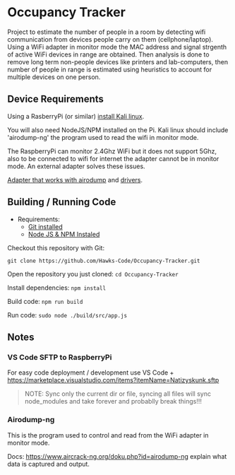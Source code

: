 # Occupancy Tracker
Project to estimate the number of people in a room by detecting wifi communication from devices people carry on them (cellphone/laptop). Using a WiFi adapter in monitor mode the MAC address and signal strgenth of active WiFi devices in range are obtained. Then analysis is done to remove long term non-people devices like printers and lab-computers, then number of people in range is estimated using heuristics to account for multiple devices on one person. 

## Device Requirements
Using a RasberryPi (or similar) 
[install Kali linux](https://medium.com/@jithinnambiarj19/aircrack-ng-tools-for-wi-fi-sniffing-on-raspberry-pi-4s-internal-network-adapter-436d82473161).

You will also need NodeJS/NPM installed on the Pi. Kali linux should include 'airodump-ng' the program used to read the wifi in monitor mode. 

The RaspberryPi can monitor 2.4Ghz WiFi but it does not support 5Ghz, also to be connected to wifi for internet the adapter cannot be in monitor mode. An external adapter solves these issues.

[Adapter that works with airodump](https://www.amazon.com/gp/product/B00VEEBOPG) and [drivers](https://forums.kali.org/showthread.php?50408-Kali-2020-2-ALFA-AWUS036ACH).

## Building / Running Code
* Requirements:
    * [Git installed](https://git-scm.com/book/en/v2/Getting-Started-Installing-Git)
    * [Node JS & NPM Instaled](https://nodejs.org/en/download/)

Checkout this repository with Git:

`git clone https://github.com/Hawks-Code/Occupancy-Tracker.git`

Open the repository you just cloned: `cd Occupancy-Tracker`

Install dependencies: `npm install`

Build code: `npm run build`

Run code: `sudo node ./build/src/app.js`

## Notes 
### VS Code SFTP to RaspberryPi 
For easy code deployment / development use VS Code + https://marketplace.visualstudio.com/items?itemName=Natizyskunk.sftp

> NOTE: Sync only the current dir or file, syncing all files will sync node_modules and take forever and probablly break things!!!

### Airodump-ng
This is the program used to control and read from the WiFi adapter in monitor mode. 

Docs: https://www.aircrack-ng.org/doku.php?id=airodump-ng explain what data is captured and output.

